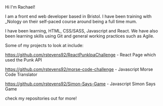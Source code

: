 Hi I'm Rachael!


I am a front end web developer based in Bristol. I have been training with _Nology on their self-paced course around being a full time mum. 


I have been learning, HTML, CSS/SASS, Javascript and React. We have also been learning skills using Git and general working practices such as Agile.


Some of my projects to look at include:

https://github.com/rstevens92/ReactPunkIpaChallenge - React Page which used the Punk API

https://github.com/rstevens92/morse-code-challenge - Javascript Morse Code Translator

https://github.com/rstevens92/Simon-Says-Game - Javascript Simon Says Game

check my repositories out for more!
